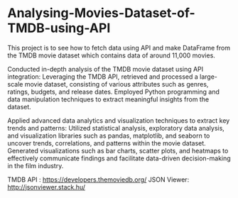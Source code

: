 # Analysing-Movies-Dataset-of-TMDB-using-API
This project is to see how to fetch data using API and make DataFrame from the TMDB movie dataset which contains data of around 11,000 movies.

Conducted in-depth analysis of the TMDB movie dataset using API integration: Leveraging the TMDB API, retrieved and processed a large-scale movie dataset, consisting of various attributes such as genres, ratings, budgets, and release dates. Employed Python programming and data manipulation techniques to extract meaningful insights from the dataset.

Applied advanced data analytics and visualization techniques to extract key trends and patterns: Utilized statistical analysis, exploratory data analysis, and visualization libraries such as pandas, matplotlib, and seaborn to uncover trends, correlations, and patterns within the movie dataset. Generated visualizations such as bar charts, scatter plots, and heatmaps to effectively communicate findings and facilitate data-driven decision-making in the film industry.

TMDB API : https://developers.themoviedb.org/  JSON Viewer: http://jsonviewer.stack.hu/  
